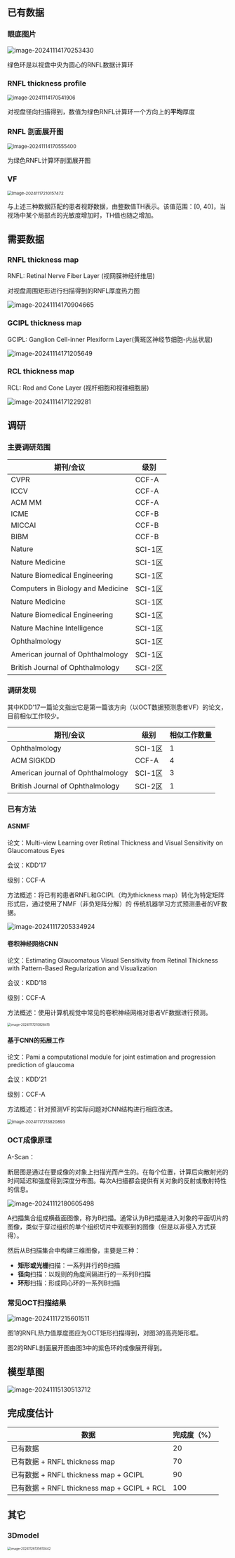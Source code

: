## 已有数据

### 眼底图片

![image-20241114170253430](./assets/image-20241114170253430.png) 

绿色环是以视盘中央为圆心的RNFL数据计算环

### RNFL thickness profile

<img src="./assets/image-20241114170541906.png" alt="image-20241114170541906" style="zoom:80%;" /> 

对视盘径向扫描得到，数值为绿色RNFL计算环一个方向上的**平均**厚度

### RNFL 剖面展开图

<img src="./assets/image-20241114170555400.png" alt="image-20241114170555400" style="zoom:80%;" /> 

为绿色RNFL计算环剖面展开图

### VF

<img src="./assets/image-20241117210157472.png" alt="image-20241117210157472" style="zoom:67%;" />  

与上述三种数据匹配的患者视野数据，由整数值TH表示。该值范围：[0, 40]，当视场中某个局部点的光敏度增加时，TH值也随之增加。

## 需要数据

### RNFL thickness map

RNFL: Retinal Nerve Fiber Layer (视网膜神经纤维层)

对视盘周围矩形进行扫描得到的RNFL厚度热力图

![image-20241114170904665](./assets/image-20241114170904665.png)  

### GCIPL thickness map

 GCIPL: Ganglion Cell-inner Plexiform Layer(黄斑区神经节细胞-内丛状层)

![image-20241114171205649](./assets/image-20241114171205649.png) 

### RCL thickness map

RCL: Rod and  Cone Layer (视杆细胞和视锥细胞层)

![image-20241114171229281](./assets/image-20241114171229281.png) 



## 调研

### 主要调研范围

| 期刊/会议                          | 级别    |
| ---------------------------------- | ------- |
| CVPR                               | CCF-A   |
| ICCV                               | CCF-A   |
| ACM MM                             | CCF-A   |
| ICME                               | CCF-B   |
| MICCAI                             | CCF-B   |
| BIBM                               | CCF-B   |
| Nature                             | SCI-1区 |
| Nature  Medicine                   | SCI-1区 |
| Nature  Biomedical Engineering     | SCI-1区 |
| Computers  in Biology and Medicine | SCI-1区 |
| Nature Medicine                    | SCI-1区 |
| Nature Biomedical Engineering      | SCI-1区 |
| Nature Machine Intelligence        | SCI-1区 |
| Ophthalmology                      | SCI-1区 |
| American journal of Ophthalmology  | SCI-1区 |
| British Journal of Ophthalmology   | SCI-2区 |

### 调研发现

其中KDD’17一篇论文指出它是第一篇该方向（以OCT数据预测患者VF）的论文，目前相似工作较少。

| 期刊/会议                         | 级别    | 相似工作数量 |
| --------------------------------- | ------- | ------------ |
| Ophthalmology                     | SCI-1区 | 1            |
| ACM SIGKDD                        | CCF-A   | 4            |
| American journal of Ophthalmology | SCI-1区 | 3            |
| British Journal of Ophthalmology  | SCI-2区 | 1            |

### 已有方法

#### ASNMF

论文：Multi-view Learning over Retinal Thickness and Visual Sensitivity on Glaucomatous Eyes

会议：KDD’17

级别：CCF-A

方法概述：将已有的患者RNFL和GCIPL（均为thickness map）转化为特定矩阵形式后，通过使用了NMF（非负矩阵分解）的 传统机器学习方式预测患者的VF数据。

![image-20241117205334924](./assets/image-20241117205334924.png)

#### 卷积神经网络CNN

论文：Estimating Glaucomatous Visual Sensitivity from Retinal Thickness with Pattern-Based Regularization and Visualization

会议：KDD’18

级别：CCF-A

方法概述：使用计算机视觉中常见的卷积神经网络对患者VF数据进行预测。

<img src="./assets/image-20241117210826415.png" alt="image-20241117210826415" style="zoom:50%;" /> 

#### 基于CNN的拓展工作

论文：Pami a computational module for joint estimation and progression prediction of glaucoma

会议：KDD’21

级别：CCF-A

方法概述：针对预测VF的实际问题对CNN结构进行相应改进。

<img src="./assets/image-20241117213820893.png" alt="image-20241117213820893" style="zoom: 67%;" /> 

### OCT成像原理

A-Scan：

断层图是通过在要成像的对象上扫描光而产生的。在每个位置，计算后向散射光的时间延迟和强度得到深度分布图。每次A扫描都会提供有关对象的反射或散射特性的信息。

![image-20241112180605498](./assets/image-20241112180605498.png)

A扫描集合组成横截面图像，称为B扫描。通常认为B扫描是进入对象的平面切片的图像，类似于穿过组织的单个组织切片中观察到的图像（但是以非侵入方式获得）。

然后从B扫描集合中构建三维图像，主要是三种：

- **矩形或光栅**扫描：一系列并行的B扫描
- **径向**扫描：以规则的角度间隔进行的一系列B扫描
- **环形**扫描：形成同心环的一系列B扫描

### 常见OCT扫描结果

![image-20241117215601511](./assets/image-20241117215601511.png) 

 图1的RNFL热力值厚度图应为OCT矩形扫描得到，对图3的高亮矩形框。

图2的RNFL剖面展开图由图3中的紫色环的成像展开得到。

## 模型草图

![image-20241115130513712](./assets/image-20241115130513712.png)  

## 完成度估计

| 数据                                        | 完成度（%） |
| ------------------------------------------- | ----------- |
| 已有数据                                    | 20          |
| 已有数据 + RNFL thickness map               | 70          |
| 已有数据 + RNFL thickness map + GCIPL       | 90          |
| 已有数据 + RNFL thickness map + GCIPL + RCL | 100         |

## 其它

### 3Dmodel

<img src="./assets/image-20241126135610442.png" alt="image-20241126135610442" style="zoom:50%;" /> 



